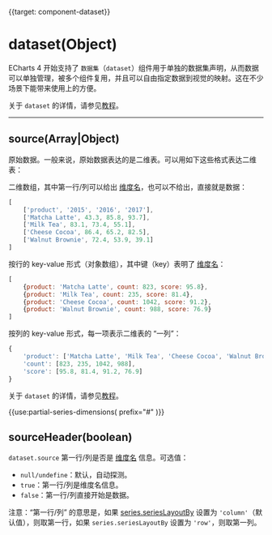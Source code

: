 
{{target: component-dataset}}

# dataset(Object)

ECharts 4 开始支持了 `数据集`（`dataset`）组件用于单独的数据集声明，从而数据可以单独管理，被多个组件复用，并且可以自由指定数据到视觉的映射。这在不少场景下能带来使用上的方便。

关于 `dataset` 的详情，请参见[教程](http://echarts.baidu.com/tutorial.html#%E6%95%B0%E6%8D%AE%E9%9B%86%EF%BC%88dataset%EF%BC%89)。


---


## source(Array|Object)

原始数据。一般来说，原始数据表达的是二维表。可以用如下这些格式表达二维表：

二维数组，其中第一行/列可以给出 [维度名](~dataset.dimensions)，也可以不给出，直接就是数据：

```js
[
    ['product', '2015', '2016', '2017'],
    ['Matcha Latte', 43.3, 85.8, 93.7],
    ['Milk Tea', 83.1, 73.4, 55.1],
    ['Cheese Cocoa', 86.4, 65.2, 82.5],
    ['Walnut Brownie', 72.4, 53.9, 39.1]
]
```

按行的 key-value 形式（对象数组），其中键（key）表明了 [维度名](~dataset.dimensions)：
```js
[
    {product: 'Matcha Latte', count: 823, score: 95.8},
    {product: 'Milk Tea', count: 235, score: 81.4},
    {product: 'Cheese Cocoa', count: 1042, score: 91.2},
    {product: 'Walnut Brownie', count: 988, score: 76.9}
]
```

按列的 key-value 形式，每一项表示二维表的 “一列”：

```js
{
    'product': ['Matcha Latte', 'Milk Tea', 'Cheese Cocoa', 'Walnut Brownie'],
    'count': [823, 235, 1042, 988],
    'score': [95.8, 81.4, 91.2, 76.9]
}
```

关于 `dataset` 的详情，请参见[教程](http://echarts.baidu.com/tutorial.html#%E6%95%B0%E6%8D%AE%E9%9B%86%EF%BC%88dataset%EF%BC%89)。


{{use:partial-series-dimensions(
    prefix="#"
)}}

## sourceHeader(boolean)

`dataset.source` 第一行/列是否是 [维度名](dataset.dimensions) 信息。可选值：

+ `null/undefine`：默认，自动探测。
+ `true`：第一行/列是维度名信息。
+ `false`：第一行/列直接开始是数据。

注意：“第一行/列” 的意思是，如果 [series.seriesLayoutBy](~series.seriesLayoutBy) 设置为 `'column'`（默认值），则取第一行，如果 `series.seriesLayoutBy` 设置为 `'row'`，则取第一列。
